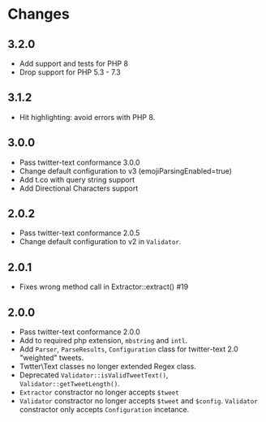 # Changes

## 3.2.0

- Add support and tests for PHP 8
- Drop support for PHP 5.3 - 7.3

## 3.1.2

- Hit highlighting: avoid errors with PHP 8.

## 3.0.0

- Pass twitter-text conformance 3.0.0
- Change default configuration to v3 (emojiParsingEnabled=true)
- Add t.co with query string support
- Add Directional Characters support

## 2.0.2

- Pass twitter-text conformance 2.0.5
- Change default configuration to v2 in `Validator`.

## 2.0.1

- Fixes wrong method call in Extractor::extract() #19

## 2.0.0

- Pass twitter-text conformance 2.0.0
- Add to required php extension, `mbstring` and `intl`.
- Add `Parser`, `ParseResults`, `Configuration` class for twitter-text 2.0 "weighted" tweets.
- Twtter\Text classes no longer extended Regex class.
- Deprecated `Validator::isValidTweetText()`, `Validator::getTweetLength()`.
- `Extractor` constractor no longer accepts `$tweet`
- `Validator` constractor no longer accepts `$tweet` and `$config`. `Validator` constractor only accepts `Configuration` incetance.
